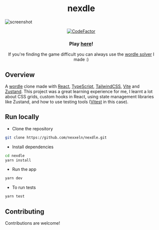 <h1 align="center">nexdle</h1>

![screenshot](https://github.com/nexxeln/nexdle/blob/main/images/screenshot.png?raw=true)
<p align="center"><a href="https://www.codefactor.io/repository/github/nexxeln/nexdle"><img src="https://www.codefactor.io/repository/github/nexxeln/nexdle/badge" alt="CodeFactor" /></a></p>
<h3 align="center">Play <a href="https://nexxeln.github.io/nexdle/">here</a>!</h3>
<p align="center">If you're finding the game difficult you can always use the <a href="https://github.com/nexxeln/wordle-solver">wordle solver</a> I made :)</p>

## Overview

A [wordle](https://www.nytimes.com/games/wordle/index.html) clone made with [React](https://reactjs.org/), [TypeScript](https://www.typescriptlang.org/), [TailwindCSS](https://tailwindcss.com/), [Vite](https://vitejs.dev/) and [Zustand](https://github.com/pmndrs/zustand). This project was a great learning experience for me, I learnt a lot about CSS grids, custom hooks in React, using state management libraries like Zustand, and how to use testing tools ([Vitest](https://vitest.dev/) in this case).

## Run locally

- Clone the repository

```bash
git clone https://github.com/nexxeln/nexdle.git
```

- Install dependencies

```bash
cd nexdle
yarn install
```

- Run the app

```bash
yarn dev
```

- To run tests

```bash
yarn test
```

## Contributing

Contributions are welcome!

